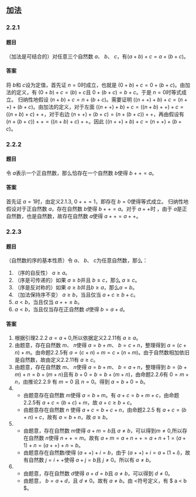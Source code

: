 ## 加法

### 2.2.1

#### 题目
（加法是可结合的）对任意三个自然数  $a$、 $b$、 $c$，有$(a+b)+c=a+(b+c)$。

#### 答案
将 $b$和  $c$设为定值，首先证 $n=0$时成立，也就是 $(0+b)+c=0+(b+c)$。由加法的定义，有 $(0+b)+c=(b)+c$且 $0+(b+c)=b+c$。于是 $n=0$时等式成立。
归纳性地假设 $(n+b)+c=n+(b+c)$。需要证明 $((n++)+b)+c=(n++)+(b+c)$。由加法的定义，对于左面 $((n++)+b)+c=((n+b)++)+c=((n+b)+c)++$，对于右边 $(n++)+(b+c)=(n+(b+c))++$，再由假设有 $(n+(b+c))++=((n+b)+c)++$。因此 $((n++)+b)+c=(n++)+(b+c)$。

### 2.2.2

#### 题目
令 $a$表示一个正自然数，那么恰存在一个自然数 $b$使得 $b++=a$。

#### 答案
首先证 $a=1$时，由定义2.1.3, $0++=1$，即存在 $b=0$使得等式成立。
归纳性地假设对于正自然数 $a$，存在自然数 $b$使得 $b++=a$。对于 $a++$时 ，由于 $a$是正自然数，也是自然数，故存在自然数 $a$使得 $a++=a++$。

### 2.2.3

#### 题目
（自然数的序的基本性质）令 $a$、 $b$、 $c$为任意自然数，那么：
1. （序的自反性） $a\geqslant a$。
2. （序是可传递的）如果 $a\geqslant b$并且 $b \geqslant c$，那么 $a\geqslant c$。
3. （序是反对称的）如果 $a\geqslant b$并且$b\geqslant a$，那么$a=b$。
4. （加法保持序不变） $a\geqslant b$，当且仅当 $a+c\geqslant b+c$。
5.  $a < b$，当且仅当 $a++\leqslant b$。
6.  $a < b$，当且仅当存在正自然数 $d$使得 $b=a+d$。

#### 答案
1. 根据引理2.2.2 $a=a+0$,所以依据定义2.2.11有 $a\geqslant a$。
2. 由题意，存在自然数 $m$、 $n$使得 $a=b+m$、 $b= c+n$，整理得到 $a=(c+n)+m$。由命题2.2.5有 $a=(c+n)+m=c+(n+m)$。由于自然数相加依旧是自然数，故由定义2.2.11有 $a \geqslant c$。
3. 由题意，存在自然数 $m$、 $n$使得 $a=b+m$、 $b=a+n$，整理得到 $b=(b+m)+n=b+(m+n)$且有 $b+0=b=b+(m+n)$，由命题2.2.6有 $0=m+n$，由推论2.2.9 有 $m=0$ 且 $n=0$。得到 $a = b+0=b$。
4. - 由题意存在自然数 $m$使得 $a=b+m$。有 $a+c=b+m+c$，由命题2.2.5有 $a+c=(b+c)+m$，故 $a+c \geqslant b+c$。
   - 由题意存在自然数 $n$ 使得 $a+c=b+c+n$，由命题2.2.5 有 $a+c =(b+n)+c$，故有 $a=b+n$，故 $a\geqslant b$。
5. - 由题意，存在自然数 $m$使得 $a+m=b$且 $a\neq b$，可以得到$m\neq 0$,所以存在自然数 $n$使得 $n++ = m$。故有 $a+m=a+ n++=a+n+1=(a+1)+n=(a++)+n=b$。
   - 由题意存在自然数$i$使得 $(a++) + i = b$，由于 $(a++) +i=a+(1+i)$，故有自然数 $j=i++$使得 $a+j=b$且 $j\neq 0$。所以有 $a\neq b$。
6. - 由题意，存在自然数 $d$使得 $a+d=b$且 $a\neq b$，可以得到 $d\neq 0$。
   - 由题意， $b=a+d$，且 $d \neq 0$。故有 $a\neq b$。由 $<$符号定义，有 $ a < b $。